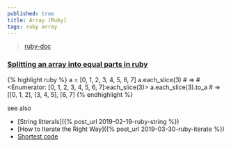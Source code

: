 ```yaml
---
published: true
title: Array (Ruby)
tags: ruby array
---
```

> [ruby-doc](https://ruby-doc.org/core-3.0.1/Array.html)

### [Splitting an array into equal parts in ruby](https://exceptionshub.com/splitting-an-array-into-equal-parts-in-ruby.html)

{% highlight ruby %}
a = [0, 1, 2, 3, 4, 5, 6, 7]
a.each_slice(3) # => #<Enumerator: [0, 1, 2, 3, 4, 5, 6, 7]:each_slice(3)>
a.each_slice(3).to_a # => [[0, 1, 2], [3, 4, 5], [6, 7]
{% endhighlight %}

see also
- [String litterals]({% post_url 2019-02-19-ruby-string %})
- [How to Iterate the Right Way]({% post_url 2019-03-30-ruby-iterate %})
- [Shortest code](2019-05-29-short-code-ruby)
